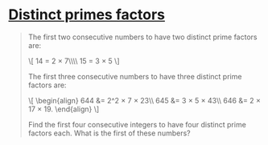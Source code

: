# [Distinct primes factors](https://projecteuler.net/problem=47)

> The first two consecutive numbers to have two distinct prime factors are:
> 
> \\[
> 14 = 2 × 7\\\\\\\\
> 15 = 3 × 5
> \\]
> 
> The first three consecutive numbers to have three distinct prime factors are:
> 
> \\[
> \begin{align}
> 644 &= 2^2 × 7 × 23\\\\
> 645 &= 3 × 5 × 43\\\\
> 646 &= 2 × 17 × 19.
> \end{align}
> \\]
> 
> Find the first four consecutive integers to have four distinct prime factors each. What is the first of these numbers?
